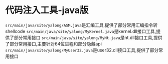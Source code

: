 # 代码注入工具-java版
`src/main/java/site/yalong/ASM.java`是汇编工具,提供了部分常用汇编指令转shellcode
`src/main/java/site/yalong/MyKernel.java`是kernel.dll接口工具,提供了部分常用接口
`src/main/java/site/yalong/MyNt.java`是nt.dll接口工具,提供了部分常用接口,主要针对64位进程和部分隐藏api
`src/main/java/site/yalong/MyUser32.java`是user32.dll接口工具,提供了部分常用接口


